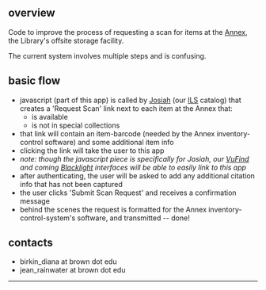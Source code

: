 overview
--------

Code to improve the process of requesting a scan for items at the [Annex](http://library.brown.edu/about/annex/), the Library's offsite storage facility.

The current system involves multiple steps and is confusing.


basic flow
----------

- javascript (part of this app) is called by [Josiah](http://josiah.brown.edu) (our [ILS](http://en.wikipedia.org/wiki/Integrated_library_system) catalog) that creates a 'Request Scan' link next to each item at the Annex that:
    - is available
    - is not in special collections
- that link will contain an item-barcode (needed by the Annex inventory-control software) and some additional item info
- clicking the link will take the user to this app
- _note: though the javascript piece is specifically for Josiah, our [VuFind](http://library.brown.edu/find/Discover/Results) and coming [Blacklight](https://github.com/projectblacklight/blacklight/wiki) interfaces will be able to easily link to this app_
- after authenticating, the user will be asked to add any additional citation info that has not been captured
- the user clicks 'Submit Scan Request' and receives a confirmation message
- behind the scenes the request is formatted for the Annex inventory-control-system's software, and transmitted -- done!


contacts
--------

- birkin_diana at brown dot edu
- jean_rainwater at brown dot edu

---
